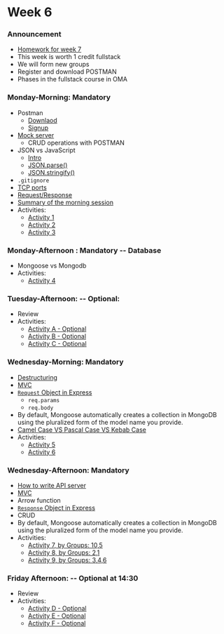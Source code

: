 # Week 6

### Announcement

- [Homework for week 7](./Homework.md)
- This week is worth 1 credit fullstack
- We will form new groups
- Register and download POSTMAN
- Phases in the fullstack course in OMA

### Monday-Morning: Mandatory

- Postman
  - [Downlaod](https://www.postman.com/downloads/)
  - [Signup](https://www.postman.com/)
- [Mock server](https://jsonplaceholder.typicode.com/)
  - CRUD operations with POSTMAN
- JSON vs JavaScript
  - [Intro](https://www.w3schools.com/js/js_json_intro.asp)
  - [JSON.parse()](https://www.w3schools.com/js/js_json_parse.asp)
  - [JSON.stringify()](https://www.w3schools.com/js/js_json_stringify.asp)
- `.gitignore`
- [TCP ports](https://en.wikipedia.org/wiki/List_of_TCP_and_UDP_port_numbers)
- [Request/Response](https://www.ryadel.com/en/http-request-response-what-how-guide/)
- [Summary of the morning session](./material/summary-monday-morning.md)
- Activities: 
  - [Activity 1](./material/activity1.md)
  - [Activity 2](./material/activity2.md)
  - [Activity 3](./material/activity3.md)

### Monday-Afternoon : Mandatory -- Database 

- Mongoose vs Mongodb 
- Activities: 
  - [Activity 4](./material/activity4.md)

### Tuesday-Afternoon: -- Optional: 

- Review
- Activities: 
  - [Activity A - Optional](./material/activity-a.md)
  - [Activity B - Optional](./material/activity-b.md)
  - [Activity C - Optional](./material/activity-c.md)

### Wednesday-Morning: Mandatory

- [Destructuring](https://developer.mozilla.org/en-US/docs/Web/JavaScript/Reference/Operators/Destructuring_assignment#object_destructuring)
- [MVC](https://en.wikipedia.org/wiki/Model%E2%80%93view%E2%80%93controller)
- [`Request` Object in Express](./material/request.md)
  - `req.params`
  - `req.body`
- By default, Mongoose automatically creates a collection in MongoDB using the pluralized form of the model name you provide.
- [Camel Case VS Pascal Case VS Kebab Case](https://www.freecodecamp.org/news/snake-case-vs-camel-case-vs-pascal-case-vs-kebab-case-whats-the-difference/)
- Activities:
  - [Activity 5](./material/activity5.md)
  - [Activity 6](./material/activity6.md)

### Wednesday-Afternoon: Mandatory

- [How to write API server](./material/how-to-api-server.md)
- [MVC](https://en.wikipedia.org/wiki/Model%E2%80%93view%E2%80%93controller)
- Arrow function
- [`Response` Object in Express](./material/response.md)
- CRUD
- By default, Mongoose automatically creates a collection in MongoDB using the pluralized form of the model name you provide.
- Activities: 
  - [Activity 7, by Groups: 10,5](./material/activity7.md)
  - [Activity 8, by Groups: 2,1](./material/activity8.md)
  - [Activity 9, by Groups: 3,4,6](./material/activity9.md)

### Friday Afternoon: -- Optional at 14:30

- Review
- Activities: 
  - [Activity D - Optional](./material/activity-d.md)
  - [Activity E - Optional](./material/activity-e.md)
  - [Activity F - Optional](./material/activity-f.md)



